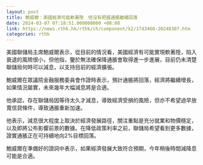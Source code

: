 ```yaml
---
layout: post
title: 鮑威爾：美國經濟可能軟著陸　但沒有把握通脹繼續回落
date: 2024-03-07 07:18:51.000000000 +08:00
link: https://news.rthk.hk/rthk/ch/component/k2/1743460-20240307.htm
categories: rthk
---
```


美國聯儲局主席鮑威爾表示，從目前的情況看，美國經濟有可能實現軟著陸，陷入衰退的風險很小，但他指，鑒於無法確保降通脹會取得進一步進展，目前仍未清楚聯儲局何時可以減息，以支持目前的經濟擴張。

鮑威爾在眾議院金融服務委員會作證時表示，預計通脹將回落，經濟將繼續增長，如果情況屬實，未來幾年大幅減息將是合適。

他承認，存在聯儲局因等待太久才減息，導致經濟受損的風險，但亦不希望過早放寬信貸條件，導致通脹重新加速。

他表示，減息很大程度上取決於經濟發展路徑，關注重點是充分就業和物價穩定，以及即將公布影響前景的數據。在降低政策利率之前，聯儲局希望看到更多數據，證實通脹正在可持續地向2%目標回落。

鮑威爾在準備好的證詞中表示，如果經濟發展大致符合預期，今年稍後時間減降息可能是合適。
